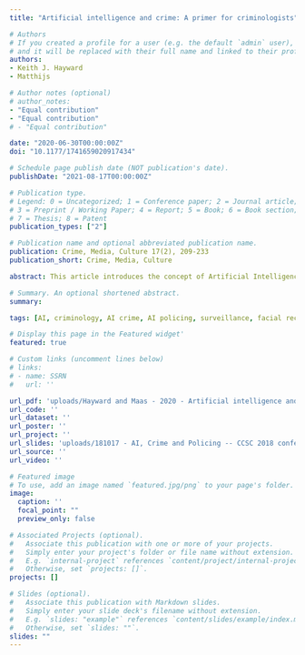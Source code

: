 ```yaml
---
title: "Artificial intelligence and crime: A primer for criminologists"

# Authors
# If you created a profile for a user (e.g. the default `admin` user), write the username (folder name) here 
# and it will be replaced with their full name and linked to their profile.
authors:
- Keith J. Hayward
- Matthijs

# Author notes (optional)
# author_notes:
- "Equal contribution"
- "Equal contribution"
# - "Equal contribution"

date: "2020-06-30T00:00:00Z"
doi: "10.1177/1741659020917434"

# Schedule page publish date (NOT publication's date).
publishDate: "2021-08-17T00:00:00Z"

# Publication type.
# Legend: 0 = Uncategorized; 1 = Conference paper; 2 = Journal article;
# 3 = Preprint / Working Paper; 4 = Report; 5 = Book; 6 = Book section;
# 7 = Thesis; 8 = Patent
publication_types: ["2"]

# Publication name and optional abbreviated publication name.
publication: Crime, Media, Culture 17(2), 209-233
publication_short: Crime, Media, Culture

abstract: This article introduces the concept of Artificial Intelligence (AI) to a criminological audience. After a general review of the phenomenon (including brief explanations of important cognate fields such as 'machine learning', 'deep learning', and 'reinforcement learning'), the paper then turns to the potential application of AI by criminals, including what we term here 'crimes with AI', 'crimes against AI', and 'crimes by AI'. In these sections, our aim is to highlight AI's potential as a criminogenic phenomenon, both in terms of scaling up existing crimes and facilitating new digital transgressions. In the third part of the article, we turn our attention to the main ways the AI paradigm is transforming policing, surveillance, and criminal justice practices via diffuse monitoring modalities based on prediction and prevention. Throughout the paper, we deploy an array of programmatic examples which, collectively, we hope will serve as a useful AI primer for criminologists interested in the tech-crime nexus.

# Summary. An optional shortened abstract.
summary: 

tags: [AI, criminology, AI crime, AI policing, surveillance, facial recognition]

# Display this page in the Featured widget'
featured: true

# Custom links (uncomment lines below)
# links:
# - name: SSRN
#   url: ''

url_pdf: 'uploads/Hayward and Maas - 2020 - Artificial intelligence and crime A primer for cr.pdf' 
url_code: ''
url_dataset: ''
url_poster: ''
url_project: ''
url_slides: 'uploads/181017 - AI, Crime and Policing -- CCSC 2018 conference -maas -public --.pdf'
url_source: ''
url_video: ''

# Featured image
# To use, add an image named `featured.jpg/png` to your page's folder. 
image:
  caption: ''
  focal_point: ""
  preview_only: false

# Associated Projects (optional).
#   Associate this publication with one or more of your projects.
#   Simply enter your project's folder or file name without extension.
#   E.g. `internal-project` references `content/project/internal-project/index.md`.
#   Otherwise, set `projects: []`.
projects: []

# Slides (optional).
#   Associate this publication with Markdown slides.
#   Simply enter your slide deck's filename without extension.
#   E.g. `slides: "example"` references `content/slides/example/index.md`.
#   Otherwise, set `slides: ""`.
slides: ""
---
```


<!-- {{% callout note %}}
Click the *Cite* button above to demo the feature to enable visitors to import publication metadata into their reference management software.
{{% /callout %}}

{{% callout note %}}
Create your slides in Markdown - click the *Slides* button to check out the example.
{{% /callout %}}
 -->

